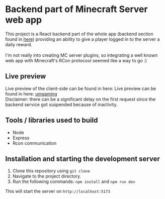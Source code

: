 # Backend part of Minecraft Server web app

This project is a React backend part of the whole app (backend section found in [here](https://github.com/Oskru/umgaming-frontend)) providing an ability to give a player logged in to the server a daily reward. <br><br>
I'm not really into creating MC server plugins, so integrating a well known web app with Minecraft's RCon protocool seemed like a way to go :)

## Live preview

Live preview of the client-side can be found in here: Live preview can be found in here: [umgaming](https://umgaming.onrender.com/)
<br>
Disclaimer: there can be a significant delay on the first request since the backend service got suspended because of inactivity.

## Tools / libraries used to build

- Node
- Express
- Rcon communication
  

## Installation and starting the development server

1. Clone this repository using `git clone`
2. Navigate to the project directory.
3. Run the following commands: `npm install` and `npm run dev`

This will start the server on `http://localhost:5173`
